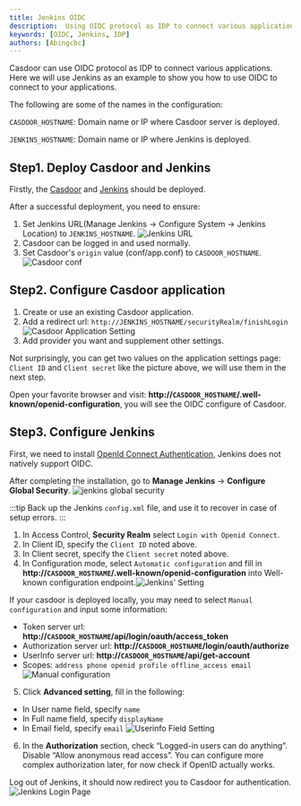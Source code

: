 ```yaml
---
title: Jenkins OIDC
description:  Using OIDC protocol as IDP to connect various applications, like Jenkins
keywords: [OIDC, Jenkins, IDP]
authors: [Abingcbc]
---
```


Casdoor can use OIDC protocol as IDP to connect various applications. Here we will use Jenkins as an example to show you how to use OIDC to connect to your applications.

The following are some of the names in the configuration:

`CASDOOR_HOSTNAME`: Domain name or IP where Casdoor server is deployed.

`JENKINS_HOSTNAME`: Domain name or IP where Jenkins is deployed.

## Step1. Deploy Casdoor and Jenkins

Firstly, the [Casdoor](/docs/basic/server-installation) and [Jenkins](https://www.jenkins.io/doc/book/installing/) should be deployed.

After a successful deployment, you need to ensure:

1. Set Jenkins URL(Manage Jenkins -> Configure System -> Jenkins Location) to `JENKINS_HOSTNAME`.
![Jenkins URL](/img/integration/java/jenkins_url.png)
2. Casdoor can be logged in and used normally.
3. Set Casdoor's `origin` value (conf/app.conf) to `CASDOOR_HOSTNAME`.
![Casdoor conf](/img/integration/casdoor_origin.png)

## Step2. Configure Casdoor application

1. Create or use an existing Casdoor application.
2. Add a redirect url: `http://JENKINS_HOSTNAME/securityRealm/finishLogin`
![Casdoor Application Setting](/img/integration/java/appseeting_jenkins.png)
3. Add provider you want and supplement other settings.

Not surprisingly, you can get two values ​​on the application settings page: `Client ID` and `Client secret` like the picture above, we will use them in the next step.

Open your favorite browser and visit: **http://`CASDOOR_HOSTNAME`/.well-known/openid-configuration**, you will see the OIDC configure of Casdoor.

## Step3. Configure Jenkins

First, we need to install [OpenId Connect Authentication](https://plugins.jenkins.io/oic-auth/), Jenkins does not natively support OIDC.

After completing the installation, go to **Manage Jenkins** -> **Configure Global Security**.
![jenkins global security](/img/integration/java/jenkins-oidc/jenkins_global_security.png)

:::tip
Back up the Jenkins `config.xml` file, and use it to recover in case of setup errors.
:::

1. In Access Control, **Security Realm** select `Login with Openid Connect`.
2. In Client ID, specify the `Client ID` noted above.
3. In Client secret, specify the `Client secret` noted above.
4. In Configuration mode, select `Automatic configuration` and fill in **http://`CASDOOR_HOSTNAME`/.well-known/openid-configuration** into Well-known configuration endpoint.![Jenkins' Setting](/img/integration/java/jenkins-oidc/jenkins_auto.png)

If your casdoor is deployed locally, you may need to select `Manual configuration` and input some information:
- Token server url: **http://`CASDOOR_HOSTNAME`/api/login/oauth/access_token**
- Authorization server url: **http://`CASDOOR_HOSTNAME`/login/oauth/authorize**
- UserInfo server url: **http://`CASDOOR_HOSTNAME`/api/get-account**
- Scopes: `address phone openid profile offline_access email`
![Manual configuration](/img/integration/java/jenkins-oidc/jenkins_manual.png)
5. Click **Advanced setting**, fill in the following:
- In User name field, specify `name`
- In Full name field, specify `displayName`
- In Email field, specify `email`
![Userinfo Field Setting](/img/integration/java/jenkins-oidc/jenkins_field.png)

6. In the **Authorization** section, check “Logged-in users can do anything”. Disable “Allow anonymous read access”. You can configure more complex authorization later, for now check if OpenID actually works.

Log out of Jenkins, it should now redirect you to Casdoor for authentication.
![Jenkins Login Page](/img/integration/java/jenkins-oidc/jenkins_login.png)
